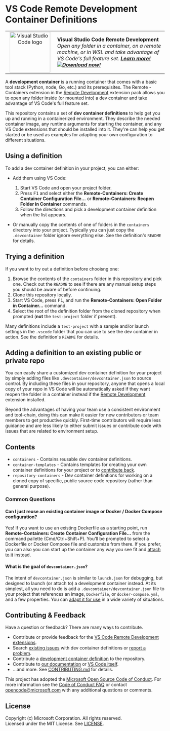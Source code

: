 # VS Code Remote Development Container Definitions

<table style="width: 100%; border-style: none;"><tr>
<td style="width: 140px; text-align: center;"><a href="https://aka.ms/vscode-remote/download/extension"><img width="128px" src="https://microsoft.github.io/vscode-remote-release/images/remote-extensionpack.png" alt="Visual Studio Code logo"/></a></td>
<td>
<strong>Visual Studio Code Remote Development</strong><br />
<i>Open any folder in a container, on a remote machine, or in WSL and take advantage of VS Code's full feature set. <strong><a href="https://aka.ms/vscode-remote">Learn more!</a></strong><br />
<strong><a href="https://aka.ms/vscode-remote/download/extension"><img src="https://microsoft.github.io/vscode-remote-release//images/download.png" alt="Download now!"/></a></strong></i>
</td>
</tr></table>

A **development container** is a running container that comes with a basic tool stack (Python, node, Go, etc.) and its prerequisites. The Remote - Containers extension in the [Remote Development](https://aka.ms/vscode-remote/download/extension) extension pack allows you to open any folder inside (or mounted into) a dev container and take advantage of VS Code's full feature set.

This repository contains a set of **dev container definitions** to help get you up and running in a containerized environment. They describe the needed container image, any runtime arguments for starting the container, and any VS Code extensions that should be installed into it. They're can help you get started or be used as examples for adapting your own configuration to different situations.

## Using a definition

To add a dev container definition in your project, you can either:

- Add them using VS Code:
  
  1. Start VS Code and open your project folder.
  2. Press <kbd>F1</kbd>
  and select either the **Remote-Containers: Create Container Configuration File...** or **Remote-Containers: Reopen Folder in Container** commands. 
  3. Follow the directions and pick a development container definition when the list appears.

- Or manually copy the contents of one of folders in the `containers` directory into your project. Typically you can just copy the `.devcontainer` folder ignore everything else. See the definition's `README` for details.

## Trying a definition

If you want to try out a definition before chooisng one:

1. Browse the contents of the  `containers` folder in this repository and pick one. Check out the `README` to see if there are any manual setup steps you should be aware of before continuing.
2. Clone this repository locally.
3. Start VS Code, press <kbd>F1</kbd>, and run the **Remote-Containers: Open Folder in Container...** command.
4. Select the root of the definition folder from the cloned repository when prompted (**not** the `test-project` folder if present).

Many definitions include a `test-project` with a sample and/or launch settings in the `.vscode` folder that you can use to see the dev container in action. See the definition's `README` for details.

## Adding a definition to an existing public or private repo

You can easily share a customized dev container definition for your project by simply adding files like `.devcontainer/devcontainer.json` to source control. By including these files in your repository, anyone that opens a local copy of your repo in VS Code will be automatically asked if they want reopen the folder in a container instead if the [Remote Development](https://aka.ms/vscode-remote/download/extension) extension installed.

Beyond the advantages of having your team use a consistent environment and tool-chain, doing this can make it easier for new contributors or team members to get productive quickly. First-time contributors will require less guidance and are less likely to either submit issues or contribute code with issues that are related to environment setup.

## Contents

- `containers` - Contains reusable dev container definitions.
- `container-templates` - Contains templates for creating your own container definitions for your project or to [contribute back](CONTRIBUTING.md#contributing-dev-container-definitions).
- `repository-containers` - Dev container definitions for working on a cloned copy of specific, public source code repository (rather than general purpose).

### Common Questions

#### Can I just reuse an existing container image or Docker / Docker Compose configuration?

Yes! If you want to use an existing Dockerfile as a starting point, run **Remote-Containers: Create Container Configuration File...** from the command pallette (Cmd/Ctrl+Shift+P). You'll be prompted to select a Dockerfile or Docker Compose file and customize from there. If you prefer, you can also you can start up the container any way you see fit and [attach to it](https://aka.ms/vscode-remote/containers/attach) instead.

#### What is the goal of `devcontainer.json`?

The intent of `devcontainer.json` is similar to `launch.json` for debugging, but designed to launch (or attach to) a development container instead. At its simplest, all you need to do is add a `.devcontainer/devcontainer.json` file to your project that references an image, `Dockerfile`, or `docker-compose.yml`, and a few properties. You can [adapt it for use](https://aka.ms/vscode-remote/containers/folder-setup) in a wide variety of situations.

## Contributing & Feedback

Have a question or feedback? There are many ways to contribute.

- Contribute or provide feedback for the [VS Code Remote Development extensions](https://github.com/Microsoft/vscode-remote-release/CONTRIBUTING.md).
- Search [existing issues](https://github.com/Microsoft/vscode-dev-containers/issues) with dev container definitions or [report a problem](https://github.com/Microsoft/vscode-dev-containers/issues/new).
- Contribute a [development container definition](CONTRIBUTING.md#contributing-dev-container-definitions) to the repository.
- Contribute to [our documentation](https://github.com/Microsoft/vscode-docs) or [VS Code itself](https://github.com/Microsoft/vscode).
- ...and more. See [CONTRIBUTING.md](CONTRIBUTING.md) for details.

This project has adopted the [Microsoft Open Source Code of Conduct](https://opensource.microsoft.com/codeofconduct/).
For more information see the [Code of Conduct FAQ](https://opensource.microsoft.com/codeofconduct/faq/) or
contact [opencode@microsoft.com](mailto:opencode@microsoft.com) with any additional questions or comments.

## License

Copyright (c) Microsoft Corporation. All rights reserved. <br />
Licensed under the MIT License. See [LICENSE](LICENSE).

